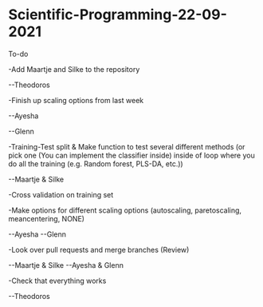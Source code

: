 # Scientific-Programming-22-09-2021

To-do

-Add Maartje and Silke to the repository

  --Theodoros
  
-Finish up scaling options from last week

  --Ayesha
  
  --Glenn
  
-Training-Test split & Make function to test several different methods (or pick one (You can implement the classifier inside) inside of loop where you do all the training (e.g. Random forest, PLS-DA, etc.))

  --Maartje & Silke
  
-Cross validation on training set

-Make options for different scaling options (autoscaling, paretoscaling, meancentering, NONE)

--Ayesha
--Glenn

-Look over pull requests and merge branches (Review)

--Maartje & Silke
--Ayesha & Glenn

-Check that everything works

--Theodoros
